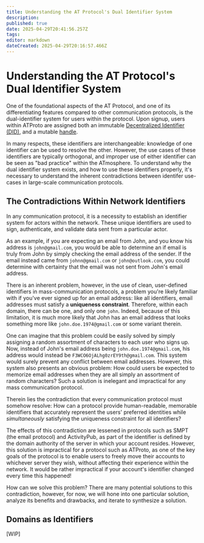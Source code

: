 ```yaml
---
title: Understanding the AT Protocol's Dual Identifier System
description: 
published: true
date: 2025-04-29T20:41:56.257Z
tags: 
editor: markdown
dateCreated: 2025-04-29T20:16:57.466Z
---
```


# Understanding the AT Protocol's Dual Identifier System

One of the foundational aspects of the AT Protocol, and one of its differentiating features compared to other communication protocols, is the dual-identifier system for users within the protocol. Upon signup, users within ATProto are assigned both an immutable [Decentralized Identifier (DID)](/en/wiki/reference/identifiers/did), and a mutable [handle](/en/wiki/reference/identifiers/handles). 

In many respects, these identifiers are interchangeable: knowledge of one identifier can be used to resolve the other. However, the use cases of these identifiers are typically orthogonal, and improper use of either identifier can be seen as "bad practice" within the ATmosphere. To understand why the dual identifier system exists, and how to use these identifiers properly, it's necessary to understand the inherent contradictions between identifer use-cases in large-scale communication protocols.

## The Contradictions Within Network Identifiers

In any communication protocol, it is a necessity to establish an identifier system for actors within the network. These unique identifiers are used to sign, authenticate, and validate data sent from a particular actor. 

As an example, if you are expecting an email from John, and you know his address is `john@gmail.com`, you would be able to determine an if email is truly from John by simply checking the email address of the sender. If the email instead came from `johnn@gmail.com` or `john@outlook.com`, you could determine with certainty that the email was not sent from John's email address.

There is an inherent problem, however, in the use of clean, user-defined identifiers in mass-communication protocols, a problem you're likely familiar with if you've ever signed up for an email address: like all identifiers, email addresses must satisfy a **uniqueness constraint**. Therefore, within each domain, there can be one, and only one `john`. Indeed, because of this limitation, it is much more likely that John has an email address that looks something more like `john.doe.1974@gmail.com` or some variant therein.

One can imagine that this problem could be easily solved by simply assigning a random assortment of characters to each user who signs up. Now, instead of John's email address being `john.doe.1974@gmail.com`, his address would instead be `F3WCO6OjALhg0zrEY9th@gmail.com`. This system would surely prevent any conflict between email addresses. However, this system also presents an obvious problem: How could users be expected to memorize email addresses when they are all simply an assortment of random characters? Such a solution is inelegant and impractical for any mass communication protocol.

Therein lies the contradiction that every communication protocol must somehow resolve: How can a protocol provide human-readable, memorable identifiers that accurately represent the users' preferred identities while *simultaneously* satisfying the uniqueness constraint for all identifiers?

The effects of this contradiction are lessened in protocols such as SMPT (the email protocol) and ActivityPub, as part of the identifier is defined by the domain authority of the server in which your account resides. However, this solution is impractical for a protocol such as ATProto, as one of the key goals of the protocol is to enable users to freely move their accounts to whichever server they wish, without affecting their experience within the network. It would be rather impractical if your account's identifier changed every time this happened!

How can we solve this problem? There are many potential solutions to this contradiction, however, for now, we will hone into one particular solution, analyze its benefits and drawbacks, and iterate to synthesize a solution.

## Domains as Identifiers

[WIP]